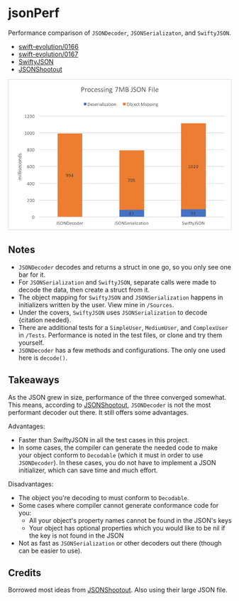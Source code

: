 # jsonPerf

Performance comparison of `JSONDecoder`, `JSONSerializaton`, and `SwiftyJSON`.
- [swift-evolution/0166](https://github.com/apple/swift-evolution/blob/master/proposals/0166-swift-archival-serialization.md)
- [swift-evolution/0167](https://github.com/apple/swift-evolution/blob/master/proposals/0167-swift-encoders.md)
- [SwiftyJSON](https://github.com/SwiftyJSON/SwiftyJSON)
- [JSONShootout](https://github.com/bwhiteley/JSONShootout)

![perf graph](https://github.com/quanvo87/jsonPerf/blob/master/Assets/chart.png)

## Notes
* `JSONDecoder` decodes and returns a struct in one go, so you only see one bar for it.
* For `JSONSerialization` and `SwiftyJSON`, separate calls were made to decode the data, then create a struct from it.
* The object mapping for `SwiftyJSON` and `JSONSerialization` happens in initializers written by the user. View mine in `/Sources`.
* Under the covers, `SwiftyJSON` uses `JSONSerialization` to decode {citation needed}.
* There are additional tests for a `SimpleUser`, `MediumUser`, and `ComplexUser` in `/Tests`. Performance is noted in the test files, or clone and try them yourself.
* `JSONDecoder` has a few methods and configurations. The only one used here is `decode()`.

## Takeaways
As the JSON grew in size, performance of the three converged somewhat. This means, according to [JSONShootout](https://github.com/bwhiteley/JSONShootout), `JSONDecoder` is not the most performant decoder out there. It still offers some advantages.

Advantages:
- Faster than SwiftyJSON in all the test cases in this project.
- In some cases, the compiler can generate the needed code to make your object conform to `Decodable` (which it must in order to use `JSONDecoder`). In these cases, you do not have to implement a JSON initializer, which can save time and much effort.

Disadvantages:
- The object you're decoding to must conform to `Decodable`.
- Some cases where compiler cannot generate conformance code for you:
  - All your object's property names cannot be found in the JSON's keys
  - Your object has optional properties which you would like to be nil if the key is not found in the JSON
- Not as fast as `JSONSerialization` or other decoders out there (though can be easier to use).

## Credits
Borrowed most ideas from [JSONShootout](https://github.com/bwhiteley/JSONShootout). Also using their large JSON file.

